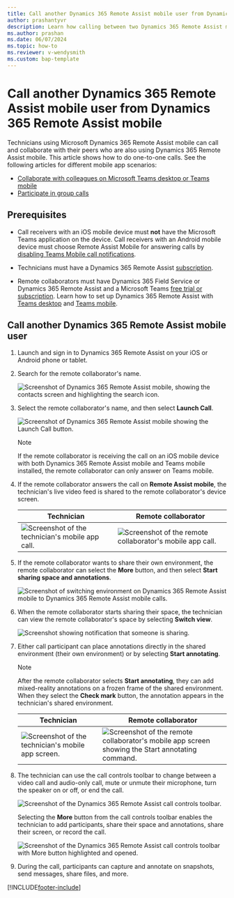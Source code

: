 ```yaml
---
title: Call another Dynamics 365 Remote Assist mobile user from Dynamics 365 Remote Assist mobile
author: prashantyvr 
description: Learn how calling between two Dynamics 365 Remote Assist mobile users works
ms.author: prashan
ms.date: 06/07/2024
ms.topic: how-to
ms.reviewer: v-wendysmith
ms.custom: bap-template
---
```


# Call another Dynamics 365 Remote Assist mobile user from Dynamics 365 Remote Assist mobile

Technicians using Microsoft Dynamics 365 Remote Assist mobile can call and collaborate with their peers who are also using Dynamics 365 Remote Assist mobile. This article shows how to do one-to-one calls. See the following articles for different mobile app scenarios:

- [Collaborate with colleagues on Microsoft Teams desktop or Teams mobile](remote-assist-mobile-to-teams-calls.md)
- [Participate in group calls](group-calling.md)


## Prerequisites

- Call receivers with an iOS mobile device must **not** have the Microsoft Teams application on the device. Call receivers with an Android mobile device must choose Remote Assist Mobile for answering calls by [disabling Teams Mobile call notifications](remote-assist-mobile-to-teams-calls.md#what-happens-when-dynamics-365-remote-assist-mobile-and-teams-mobile-are-installed-on-the-same-device). 

- Technicians must have a Dynamics 365 Remote Assist [subscription](../buy-remote-assist.md).

- Remote collaborators must have Dynamics 365 Field Service or Dynamics 365 Remote Assist and a Microsoft Teams [free trial or subscription](https://www.microsoft.com/microsoft-365/microsoft-teams/group-chat-software). Learn how to set up Dynamics 365 Remote Assist with [Teams desktop](../teams-pc-all.md) and [Teams mobile](../teams-mobile-all.md).

## Call another Dynamics 365 Remote Assist mobile user

1. Launch and sign in to Dynamics 365 Remote Assist on your iOS or Android phone or tablet.

1. Search for the remote collaborator's name.

    ![Screenshot of Dynamics 365 Remote Assist mobile, showing the contacts screen and highlighting the search icon.](./media/ram-to-ram-search-collaborator.jpg "Search")

1. Select the remote collaborator's name, and then select **Launch Call**.

    ![Screenshot of Dynamics 365 Remote Assist mobile showing the Launch Call button.](./media/ram-to-ram-launch-call.jpg)

   > [!NOTE]
   > If the remote collaborator is receiving the call on an iOS mobile device with both Dynamics 365 Remote Assist mobile and Teams mobile installed, the remote collaborator can only answer on Teams mobile.

1. If the remote collaborator answers the call on **Remote Assist mobile**, the technician's live video feed is shared to the remote collaborator's device screen.

     |Technician|Remote collaborator|
     |------------------------------------------------|------------------------------------------------|
     |![Screenshot of the technician's mobile app call.](./media/technician-toolbar.jpg)|![Screenshot of the remote collaborator's mobile app call.](./media/remote-collaborator-toolbar.jpg)|    

1. If the remote collaborator wants to share their own environment, the remote collaborator can select the **More** button, and then select **Start sharing space and annotations**.

    ![Screenshot of switching environment on Dynamics 365 Remote Assist mobile to Dynamics 365 Remote Assist mobile calls.](./media/share-space-annotations.jpg)

1. When the remote collaborator starts sharing their space, the technician can view the remote collaborator's space by selecting **Switch view**.

    ![Screenshot showing notification that someone is sharing.](./media/ram-to-ram-switch-view.jpg "View others' space")

1. Either call participant can place annotations directly in the shared environment (their own environment) or by selecting **Start annotating**. 

    > [!NOTE] 
    > After the remote collaborator selects **Start annotating**, they can add mixed-reality annotations on a frozen frame of the shared environment. When they select the **Check mark** button, the annotation appears in the technician's shared environment.

     |Technician|Remote collaborator|
     |------------------------------------------------|------------------------------------------------|
     |![Screenshot of the technician's mobile app screen.](./media/technician-toolbar-2.jpg)|![Screenshot of the remote collaborator's mobile app screen showing the Start annotating command.](./media/remote-collaborator-2-toolbar.jpg)|  

1. The technician can use the call controls toolbar to change between a video call and audio-only call, mute or unmute their microphone, turn the speaker on or off, or end the call. 

    ![Screenshot of the Dynamics 365 Remote Assist call controls toolbar.](./media/call-controls-1.jpg)
    
    Selecting the **More** button from the call controls toolbar enables the technician to add participants, share their space and annotations, share their screen, or record the call.
    
    ![Screenshot of the Dynamics 365 Remote Assist call controls toolbar with More button highlighted and opened.](./media/call-controls-more-menu.jpg)

1. During the call, participants can capture and annotate on snapshots, send messages, share files, and more.

[!INCLUDE[footer-include](../../includes/footer-banner.md)]

